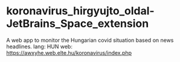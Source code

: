 # koronavirus_hirgyujto_oldal-JetBrains_Space_extension
A web app to monitor the Hungarian covid situation based on news headlines. lang: HUN web: https://awxyhe.web.elte.hu/koronavirus/index.php
